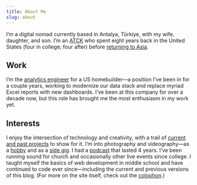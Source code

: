 ```yaml
---
title: About Me
slug: about
---
```

I’m a digital nomad currently based in Antalya, Türkiye, with my wife, daughter, and son. I’m an [ATCK](https://en.wikipedia.org/wiki/Third_culture_kid) who spent eight years back in the United States (four in college; four after) before [returning to Asia](/2018/eleven-days/).

## Work

I’m the [analytics engineer](https://www.getdbt.com/what-is-analytics-engineering#what-is-an-analytics-engineer) for a US homebuilder—a position I’ve been in for a couple years, working to modernize our data stack and replace myriad Excel reports with new dashboards. I’ve been at this company for over a decade now, but this role has brought me the most enthusiasm in my work yet.

## Interests

I enjoy the intersection of technology and creativity, with a trail of [current and past projects](/projects/) to show for it. I’m into photography and videography—as a [hobby](/2023/365/) and as a [side gig](https://lunsford.tech/). I had a [podcast](https://breadcrumbs.fm) that lasted 4 years. I’ve been running sound for church and occasionally other live events since college. I taught myself the basics of web development in middle school and have continued to code ever since—including the current and previous versions of this blog. (For more on the site itself, check out the [colophon](/colophon/).)